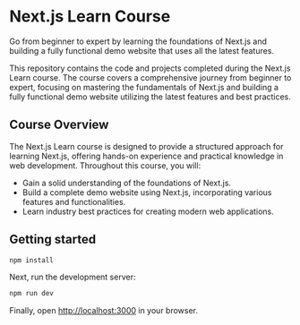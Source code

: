 # Next.js Learn Course
Go from beginner to expert by learning the foundations of Next.js and building a fully functional demo website that uses all the latest features.

This repository contains the code and projects completed during the Next.js Learn course. The course covers a comprehensive journey from beginner to expert, focusing on mastering the fundamentals of Next.js and building a fully functional demo website utilizing the latest features and best practices.

## Course Overview

The Next.js Learn course is designed to provide a structured approach for learning Next.js, offering hands-on experience and practical knowledge in web development. Throughout this course, you will:

- Gain a solid understanding of the foundations of Next.js.
- Build a complete demo website using Next.js, incorporating various features and functionalities.
- Learn industry best practices for creating modern web applications.

## Getting started

```bash
npm install
```

Next, run the development server:

```bash
npm run dev
```

Finally, open [http://localhost:3000](http://localhost:3000) in your browser.
